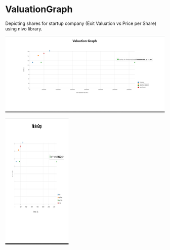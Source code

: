 # ValuationGraph
Depicting shares for startup company (Exit Valuation vs Price per Share) using nivo library.

![alt text](https://github.com/Nikitakumawat/ValuationGraph/blob/main/graph%20screenshot.png?raw=true)

<img src="https://github.com/Nikitakumawat/ValuationGraph/blob/main/graph%20screenshot.png" width="200" height="400" />


